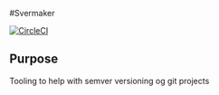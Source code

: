 #Svermaker

[![CircleCI](https://circleci.com/gh/Scardiecat/svermaker/tree/master.svg?style=svg)](https://circleci.com/gh/Scardiecat/svermaker/tree/master)

## Purpose
Tooling to help with semver versioning og git projects
